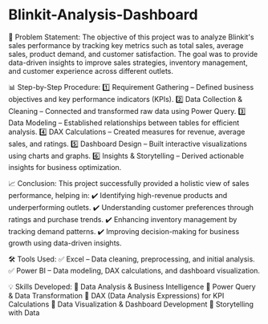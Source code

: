 # Blinkit-Analysis-Dashboard
📌 Problem Statement:
The objective of this project was to analyze Blinkit's sales performance by tracking key metrics such as total sales, 
average sales, product demand, and customer satisfaction. 
The goal was to provide data-driven insights to improve sales strategies, inventory management, and customer experience across different outlets.

📊 Step-by-Step Procedure:
1️⃣ Requirement Gathering – Defined business objectives and key performance indicators (KPIs).
2️⃣ Data Collection & Cleaning – Connected and transformed raw data using Power Query.
3️⃣ Data Modeling – Established relationships between tables for efficient analysis.
4️⃣ DAX Calculations – Created measures for revenue, average sales, and ratings.
5️⃣ Dashboard Design – Built interactive visualizations using charts and graphs.
6️⃣ Insights & Storytelling – Derived actionable insights for business optimization.

📈 Conclusion:
This project successfully provided a holistic view of sales performance, helping in:
✔️ Identifying high-revenue products and underperforming outlets.
✔️ Understanding customer preferences through ratings and purchase trends.
✔️ Enhancing inventory management by tracking demand patterns.
✔️ Improving decision-making for business growth using data-driven insights.

🛠 Tools Used:
✅ Excel – Data cleaning, preprocessing, and initial analysis.
✅ Power BI – Data modeling, DAX calculations, and dashboard visualization.

💡 Skills Developed:
🔹 Data Analysis & Business Intelligence
🔹 Power Query & Data Transformation
🔹 DAX (Data Analysis Expressions) for KPI Calculations
🔹 Data Visualization & Dashboard Development
🔹 Storytelling with Data

